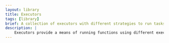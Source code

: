 ```yaml
---
layout: library
title: Executors
tags: [library]
brief: A collection of executors with different strategies to run tasks.
description: |
    Executors provide a means of running functions using different execution policies via a consistent interface.
---
```

